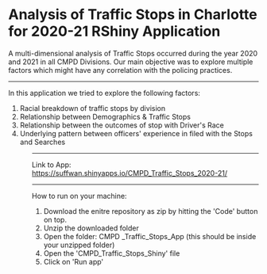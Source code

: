 # Analysis of Traffic Stops in Charlotte for 2020-21  RShiny Application
A multi-dimensional analysis of Traffic Stops occurred during the year 2020 and 2021 in all CMPD Divisions. Our main objective was to explore multiple factors which might have any correlation with the policing practices. 


----


In this application we tried to explore the following factors: 
<ol>
  <li> Racial breakdown of traffic stops by division
  <li> Relationship between Demographics & Traffic Stops
  <li> Relationship between the outcomes of stop with Driver's Race 
  <li> Underlying pattern between officers' experience in filed with the Stops and Searches 
 <ol>   
    

<hr> 

Link to App: https://suffwan.shinyapps.io/CMPD_Traffic_Stops_2020-21/

<hr>

How to run on your machine: 
<ol>
  <li> Download the enitre repository as zip by hitting the 'Code' button on top.
  <li> Unzip the downloaded folder
  <li> Open the folder: CMPD _Traffic_Stops_App (this should be inside your unzipped folder)
  <li> Open the 'CMPD_Traffic_Stops_Shiny' file  
  <li> Click on 'Run app' 
<ol>
